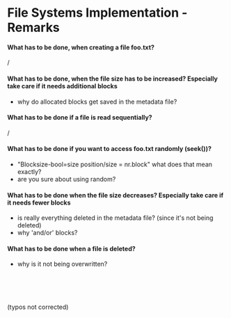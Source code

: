 # File Systems Implementation - Remarks
#### What has to be done, when creating a file foo.txt?
/
#### What has to be done, when the file size has to be increased? Especially take care if it needs additional blocks
- why do allocated blocks get saved in the metadata file?
#### What has to be done if a file is read sequentially?
/
#### What has to be done if you want to access foo.txt randomly (seek())?
- "Blocksize-bool=size position/size = nr.block" what does that mean exactly?
- are you sure about using random?
#### What has to be done when the file size decreases? Especially take care if it needs fewer blocks
- is really everything deleted in the metadata file? (since it's not being deleted)
- why 'and/or' blocks?
#### What has to be done when a file is deleted?
- why is it not being overwritten?



<br><br><br><br>(typos not corrected)
